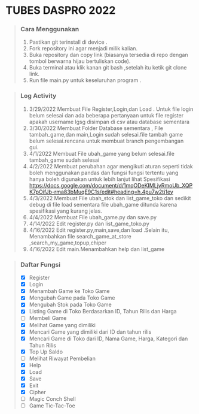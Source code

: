 # TUBES DASPRO 2022
> ### Cara Menggunakan
> 1. Pastikan git terinstall di device .
> 2. Fork repository ini agar menjadi milik kalian.
> 3. Buka repository dan copy link (biasanya tersedia di repo dengan tombol berwarna hijau bertuliskan code).
> 4. Buka terminal atau klik kanan git bash ,setelah itu ketik git clone link.
> 5. Run file main.py untuk keseluruhan program .

> ### Log Activity 
> 1. 3/29/2022 Membuat File Register,Login,dan Load . Untuk file login belum selesai dan ada beberapa pertanyaan untuk file register apakah username lgsg disimpan di csv atau database sementara
> 2. 3/30/2022 Membuat Folder Database sementara , File tambah_game,dan main,Login sudah selesai.file tambah game belum selesai.rencana untuk membuat branch pengembangan gui.
> 3. 4/1/2022 Membuat File ubah_game yang belum selesai.file tambah_game sudah selesai 
> 4. 4/2/2022 Membuat perubahan agar mengikuti aturan seperti tidak boleh menggunakan pandas dan fungsi fungsi tertentu yang hanya boleh digunakan untuk lebih lanjut lihat Spesifikasi https://docs.google.com/document/d/1mqODeKIMLjvRmoUb_XQPK7pOifJb-rma83bMuqE9C1s/edit#heading=h.4pu7w2tj1ey
> 5. 4/3/2022 Membuat File ubah_stok dan list_game_toko dan sedikit debug di file load sementara file ubah_game ditunda karena spesifikasi yang kurang jelas.
> 6. 4/4/2022 Membuat File ubah_game.py dan save.py 
> 7. 4/14/2022 Edit register.py dan list_game_toko.py  
> 8. 4/16/2022 Edit register.py,main,save,dan load .Selain itu, Menambahkan file search_game_at_store ,search_my_game,topup,chiper
> 9. 4/16/2022 Edit main.Menambahkan help dan list_game   

> ### Daftar Fungsi
> - [x] Register
> - [x] Login
> - [x] Menambah Game ke Toko Game
> - [x] Mengubah Game pada Toko Game
> - [x] Mengubah Stok pada Toko Game
> - [x] Listing Game di Toko Berdasarkan ID, Tahun Rilis dan Harga
> - [ ] Membeli Game
> - [x] Melihat Game yang dimiliki
> - [x] Mencari Game yang dimiliki dari ID dan tahun rilis
> - [x] Mencari Game di Toko dari ID, Nama Game, Harga, Kategori dan Tahun Rilis
> - [x] Top Up Saldo
> - [ ] Melihat Riwayat Pembelian
> - [x] Help
> - [x] Load
> - [x] Save
> - [x] Exit
> - [x] Cipher 
> - [ ] Magic Conch Shell
> - [ ] Game Tic-Tac-Toe
